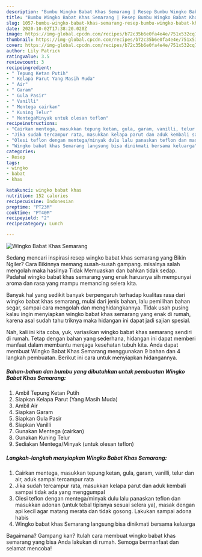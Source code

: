 ```yaml
---
description: "Bumbu Wingko Babat Khas Semarang | Resep Bumbu Wingko Babat Khas Semarang Yang Lezat"
title: "Bumbu Wingko Babat Khas Semarang | Resep Bumbu Wingko Babat Khas Semarang Yang Lezat"
slug: 1057-bumbu-wingko-babat-khas-semarang-resep-bumbu-wingko-babat-khas-semarang-yang-lezat
date: 2020-10-02T17:38:20.020Z
image: https://img-global.cpcdn.com/recipes/b72c35b6e0fa4e4e/751x532cq70/wingko-babat-khas-semarang-foto-resep-utama.jpg
thumbnail: https://img-global.cpcdn.com/recipes/b72c35b6e0fa4e4e/751x532cq70/wingko-babat-khas-semarang-foto-resep-utama.jpg
cover: https://img-global.cpcdn.com/recipes/b72c35b6e0fa4e4e/751x532cq70/wingko-babat-khas-semarang-foto-resep-utama.jpg
author: Lily Patrick
ratingvalue: 3.5
reviewcount: 3
recipeingredient:
- " Tepung Ketan Putih"
- " Kelapa Parut Yang Masih Muda"
- " Air"
- " Garam"
- " Gula Pasir"
- " Vanilli"
- " Mentega cairkan"
- " Kuning Telur"
- " MentegaMinyak untuk olesan teflon"
recipeinstructions:
- "Cairkan mentega, masukkan tepung ketan, gula, garam, vanilli, telur dan air, aduk sampai tercampur rata"
- "Jika sudah tercampur rata, masukkan kelapa parut dan aduk kembali sampai tidak ada yang menggumpal"
- "Olesi teflon dengan mentega/minyak dulu lalu panaskan teflon dan masukkan adonan (untuk tebal tipisnya sesuai selera ya), masak dengan api kecil agar matang merata dan tidak gosong. Lakukan sampai adona habis"
- "Wingko babat khas Semarang langsung bisa dinikmati bersama keluarga"
categories:
- Resep
tags:
- wingko
- babat
- khas

katakunci: wingko babat khas 
nutrition: 152 calories
recipecuisine: Indonesian
preptime: "PT23M"
cooktime: "PT40M"
recipeyield: "2"
recipecategory: Lunch

---
```



![Wingko Babat Khas Semarang](https://img-global.cpcdn.com/recipes/b72c35b6e0fa4e4e/751x532cq70/wingko-babat-khas-semarang-foto-resep-utama.jpg)

Sedang mencari inspirasi resep wingko babat khas semarang yang Bikin Ngiler? Cara Bikinnya memang susah-susah gampang. misalnya salah mengolah maka hasilnya Tidak Memuaskan dan bahkan tidak sedap. Padahal wingko babat khas semarang yang enak harusnya sih mempunyai aroma dan rasa yang mampu memancing selera kita.

Banyak hal yang sedikit banyak berpengaruh terhadap kualitas rasa dari wingko babat khas semarang, mulai dari jenis bahan, lalu pemilihan bahan segar, sampai cara mengolah dan menghidangkannya. Tidak usah pusing kalau ingin menyiapkan wingko babat khas semarang yang enak di rumah, karena asal sudah tahu triknya maka hidangan ini dapat jadi sajian spesial.




Nah, kali ini kita coba, yuk, variasikan wingko babat khas semarang sendiri di rumah. Tetap dengan bahan yang sederhana, hidangan ini dapat memberi manfaat dalam membantu menjaga kesehatan tubuh kita. Anda dapat membuat Wingko Babat Khas Semarang menggunakan 9 bahan dan 4 langkah pembuatan. Berikut ini cara untuk menyiapkan hidangannya.

<!--inarticleads1-->

##### Bahan-bahan dan bumbu yang dibutuhkan untuk pembuatan Wingko Babat Khas Semarang:

1. Ambil  Tepung Ketan Putih
1. Siapkan  Kelapa Parut (Yang Masih Muda)
1. Ambil  Air
1. Siapkan  Garam
1. Siapkan  Gula Pasir
1. Siapkan  Vanilli
1. Gunakan  Mentega (cairkan)
1. Gunakan  Kuning Telur
1. Sediakan  Mentega/Minyak (untuk olesan teflon)




<!--inarticleads2-->

##### Langkah-langkah menyiapkan Wingko Babat Khas Semarang:

1. Cairkan mentega, masukkan tepung ketan, gula, garam, vanilli, telur dan air, aduk sampai tercampur rata
1. Jika sudah tercampur rata, masukkan kelapa parut dan aduk kembali sampai tidak ada yang menggumpal
1. Olesi teflon dengan mentega/minyak dulu lalu panaskan teflon dan masukkan adonan (untuk tebal tipisnya sesuai selera ya), masak dengan api kecil agar matang merata dan tidak gosong. Lakukan sampai adona habis
1. Wingko babat khas Semarang langsung bisa dinikmati bersama keluarga




Bagaimana? Gampang kan? Itulah cara membuat wingko babat khas semarang yang bisa Anda lakukan di rumah. Semoga bermanfaat dan selamat mencoba!
